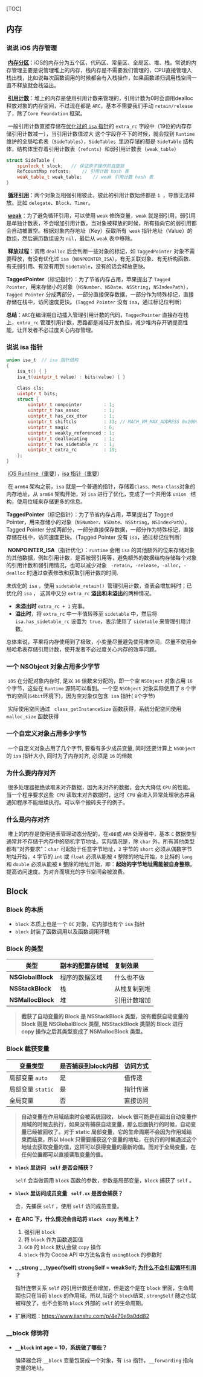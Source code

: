 [TOC]

## 内存

### 说说 iOS 内存管理

​		[**内存分区**](evernote:///view/3106006/s17/76b195ad-9c1a-4b8d-82ca-9d1ad8a5a825/76b195ad-9c1a-4b8d-82ca-9d1ad8a5a825/)：iOS的内存分为五个区，代码区、常量区、全局区、堆、栈。常说的内存管理主要是说管理堆上的内存，栈内存是不需要我们管理的，CPU直接管理入栈出栈，比如说每次函数调用的时候都会有入栈操作，如果函数递归调用栈空间一直不释放就会栈溢出。

​		**[引用计数](https://juejin.cn/post/6844903847622606861#heading-25)**：堆上的内存是使用引用计数来管理的，引用计数为0时会调用dealloc释放对象的内存空间，不过现在都是 `ARC`，基本不需要我们手动 `retain/release`了，除了`Core Foundation` 框架。

​       一般引用计数直接存储在[优化过的 `isa` 指针](https://juejin.cn/post/6844903898205913096)的 `extra_rc` 字段中（19位的内存存储引用计数减一），当引用计数值过大 这个字段存不下的时候，就会找到 `Runtime` 维护的全局哈希表（`SideTables`），`SideTables `里边存储的都是 `SideTable` 结构体，结构体里存着引用计数表（`refcnts`）和弱引用计数表（`weak_table`）

```c++
struct SideTable {
    spinlock_t slock;	// 保证原子操作的自旋锁
    RefcountMap refcnts;	// 引用计数 hash 表
    weak_table_t weak_table;	// weak 引用计数 hash 表
}
```

​		**[循环引用](https://www.jianshu.com/p/ddfd1b3c0298)**：两个对象互相强引用彼此，彼此的引用计数始终都是 `1 `，导致无法释放。比如 `delegate`、`Block`、`Timer`。

​		**[weak](evernote:///view/3106006/s17/42dc51d2-7c96-4193-80a6-c245f194cf32/42dc51d2-7c96-4193-80a6-c245f194cf32/)**：为了避免循环引用，可以使用 `weak` 修饰变量，`weak` 就是弱引用，弱引用是单独计数表，不会增加引用计数，当对象被释放的时候，所有指向它的弱引用都会自动被置空。根据对象内存地址（Key）获取所有` weak` 指针地址（Value）的数组，然后遍历数组设为 `nil`，最后从 `weak` 表中移除。

​		 **释放过程**：调用 `dealloc` 后会判断一些对象的标记，如 `TaggedPointer` 对象不需要释放，有没有优化过 `isa`（`NONPOINTER_ISA`），有无关联对象、有无析构函数、有无弱引用、有没有用到 `SideTable`，没有的话会释放更快。

​		**TaggedPointer**（标记指针）：为了节省内存占用，苹果提出了 `Tagged Pointer`，用来存储小的对象（`NSNumber`、`NSDate`、`NSString`，`NSIndexPath`），`Tagged Pointer` 分成两部分，一部分直接保存数据，一部分作为特殊标记，直接存储在栈中，访问速度更快。（`Tagged Pointer` 没有 `isa`，通过标记位判断）

​		**总结**：`ARC`在编译期自动插入管理引用计数的代码，`TaggedPointer` 直接存在栈上，`extra_rc` 管理引用计数，思路都是减轻开发负担，减少堆内存开销提高性能，让开发者不必过度关心内存管理。



### 说说 isa 指针

```c
union isa_t  // isa 指针结构
{
    isa_t() { }
    isa_t(uintptr_t value) : bits(value) { }

    Class cls;
    uintptr_t bits;
    struct {
        uintptr_t nonpointer        : 1;
        uintptr_t has_assoc         : 1;
        uintptr_t has_cxx_dtor      : 1;
        uintptr_t shiftcls          : 33; // MACH_VM_MAX_ADDRESS 0x1000000000
        uintptr_t magic             : 6;
        uintptr_t weakly_referenced : 1;
        uintptr_t deallocating      : 1;
        uintptr_t has_sidetable_rc  : 1;
        uintptr_t extra_rc          : 19;
    };
}
```

​		[iOS Runtime（重要](https://juejin.cn/post/6844903898205913096)），[isa 指针（重要](https://www.dazhuanlan.com/2019/12/05/5de7f61cd178f/)）

​		在 `arm64` 架构之前，`isa` 就是一个普通的指针，存储着`Class、Meta-Class`对象的内存地址，从 `arm64` 架构开始，对 `isa` 进行了优化，变成了一个共用体 `union ` 结构，使用位域来存储更多的信息。

​       **TaggedPointer**（标记指针）：为了节省内存占用，苹果提出了 Tagged Pointer，用来存储小的对象（`NSNumber`、`NSDate`、`NSString`，`NSIndexPath`），Tagged Pointer 分成两部分，一部分直接保存数据，一部分作为特殊标记，直接存储在栈中，访问速度更快。（Tagged Pointer 没有 `isa`，通过标记位判断）

​       **NONPOINTER_ISA**（指针优化）：`runtime` 会用 `isa` 的其他额外的位来存储对象的其他数据，例如引用计数，是否被弱引用等，避免额外的数据结构存储每个对象的引用计数和弱引用情况，也可以减少对象 ` -retain`，`-release`，`-alloc`，`-dealloc` 时通过查表修改和获取引用计数的时间.

未优化的 `isa` ，使用 `sidetable_retain() `管理引用计数，查表会增加耗时；已优化的 `isa` ， 这其中又分 `extra_rc` **溢出和未溢出**的两种情况。

- **未溢出时** `extra_rc + 1` 完事。
- **溢出时**，将 `extra_rc` 中一半值转移至 `sidetable` 中，然后将 `isa.has_sidetable_rc` 设置为` true`，表示使用了 `sidetable` 来管理引用计数。

​       总体来说，苹果将内存使用到了极致，小变量尽量避免使用堆空间，尽量不使用全局哈希表存储引用计数，使开发者不必过度关心内存的效率问题。



### 一个 NSObject 对象占用多少字节

​		 `iOS` 在分配对象内存时, 是以 `16` 倍数来分配的，即一个空 `NSObject` 对象占用 `16` 个字节，这些在 `Runtime` 源码可以看到。一个空 `NSObject` 对象实际使用了 `8` 个字节的空间(`64bit`环境下)，因为空对象仅包含` isa` 指针( ` 8 `个字节)

​		实际使用空间通过 ` class_getInstanceSize` 函数获得，系统分配空间使用 `malloc_size` 函数获得



### 一个自定义对象占用多少字节

​		一个自定义对象占用了几个字节, 要看有多少成员变量, 同时还要计算上 `NSObject` 的 `isa` 指针大小, 同时为了内存对齐, 必须是 `16` 的倍数



### 为什么要内存对齐

​		很多处理器拒绝读取未对齐数据，因为未对齐的数据，会大大降低 `CPU` 的性能。当一个程序要求这些` CPU` 读取未对齐数据时，这时` CPU` 会进入异常处理状态并且通知程序不能继续执行。可以举个搬砖夹子的例子。



### 什么是内存对齐

​      堆上的内存是使用链表管理动态分配的，在`x86`或 `ARM` 处理器中，基本 `C` 数据类型通常并不存储于内存中的随机字节地址。实际情况是，除 `char` 外，所有其他类型都有“对齐要求”：`char` 可起始于任意字节地址，`2` 字节的 `short` 必须从偶数字节地址开始，`4` 字节的 `int` 或 `float` 必须从能被 `4` 整除的地址开始，`8` 比特的 `long` 和 `double` 必须从能被 `8` 整除的地址开始，即：**起始的字节地址需能被自身整除**。提高访问速度。为对齐而填充的字节空间会被浪费。



## Block

### Block 的本质

- `block` 本质上也是一个 `OC` 对象，它内部也有个 `isa` 指针
- `block` 封装了函数调用以及函数调用环境



### Block 的类型

| 类型              | 副本的配置存储域 | 复制效果     |
| ----------------- | ---------------- | :----------- |
| **NSGlobalBlock** | 程序的数据区域   | 什么也不做   |
| **NSStackBlock**  | 栈               | 从栈复制到堆 |
| **NSMallocBlock** | 堆               | 引用计数增加 |

> **截获了自动变量的 Block 是 NSStackBlock 类型，没有截获自动变量的 Block 则是 NSGlobalBlock 类型, NSStackBlock 类型的 Block 进行 copy 操作之后其类型变成了 NSMallocBlock 类型。**



### Block 截获变量

| 变量类型          | 是否捕获到block内部 | 访问方式 |
| ----------------- | ------------------- | -------- |
| 局部变量 `auto`   | 是                  | 值传递   |
| 局部变量 `static` | 是                  | 指针传递 |
| 全局变量          | 否                  | 直接访问 |

> **自动变量在作用域结束时会被系统回收， block 很可能是在超出自动变量作用域的时候去执行，如果没有捕获自动变量，那么后面执行的时候，自动变量已经被回收了。对于 static 局部变量，它的生命周期不会因为作用域结束而结束，所以 block 只需要捕获这个变量的地址，在执行的时候通过这个地址去获取变量的值，这样可以获得变量的最新的值。而对于全局变量，在任何位置都可以直接读取变量的值。**



- **`block` 里访问 ` self` 是否会捕获？**

  `self` 会当做调用 `block` 函数的参数，参数是局部变量，`block` 捕获了 `self` 。

  

- **`block` 里访问成员变量 ` self.xx` 是否会捕获？**

  会，先捕获 `self` ，使用 `self` 访问成员变量。

  

- **在 ARC 下，什么情况会自动将 `Block` ` copy` 到堆上？**

  1. 强引用  `block` 
  2. 将 `block` 作为函数返回值
  3. `GCD` 的 `block` 默认会做 `copy` 操作
  4. `block` 作为 Cocoa API 中方法名含有 `usingBlock` 的参数时

  

- **_ _strong  _ _typeof(self) strongSelf = weakSelf;  [为什么不会引起循环引用](http://ziecho.com/post/ios/2015-09-02) ？**

  指针连带关系 `self`  的引用计数还会增加，但是这个是在 `block` 里面，生命周期也只在当前 `block` 的作用域。所以,当这个 `block`结束, `strongSelf` 随之也就被释放了，也不会影响 `block` 外部的 `self` 的生命周期。

- 扩展问题：https://www.jianshu.com/p/4e79e9a0dd82



### __block 修饰符



- **`__block` int age = 10，系统做了哪些？**

  编译器会将 `__block` 变量包装成一个对象，有 `isa` 指针，`__forwarding` 指向变量的地址。

